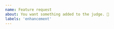 ```yaml
---
name: Feature request
about: You want something added to the judge. 🎉
labels: 'enhancement'
---
```

